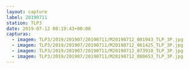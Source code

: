 ```yaml
---
layout: capture
label: 20190711
station: TLP3
date: 2019-07-12 00:19:43+00:00
capturas:
  - imagem: TLP3/2019/201907/20190711/M20190712_001943_TLP_3P.jpg
  - imagem: TLP3/2019/201907/20190711/M20190712_061425_TLP_3P.jpg
  - imagem: TLP3/2019/201907/20190711/M20190712_073910_TLP_3P.jpg
  - imagem: TLP3/2019/201907/20190711/M20190712_080653_TLP_3P.jpg
---
```

